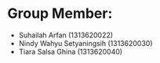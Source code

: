 # Group Member:
- Suhailah Arfan (1313620022)
- Nindy Wahyu Setyaningsih (1313620030)
- Tiara Salsa Ghina (1313620040)
